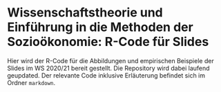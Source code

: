 # Wissenschaftstheorie und Einführung in die Methoden der Sozioökonomie: R-Code für Slides

Hier wird der R-Code für die Abbildungen und empirischen Beispiele der Slides 
im WS 2020/21 bereit gestellt.
Die Repository wird dabei laufend geupdated.
Der relevante Code inklusive Erläuterung befindet sich im Ordner `markdown`.
